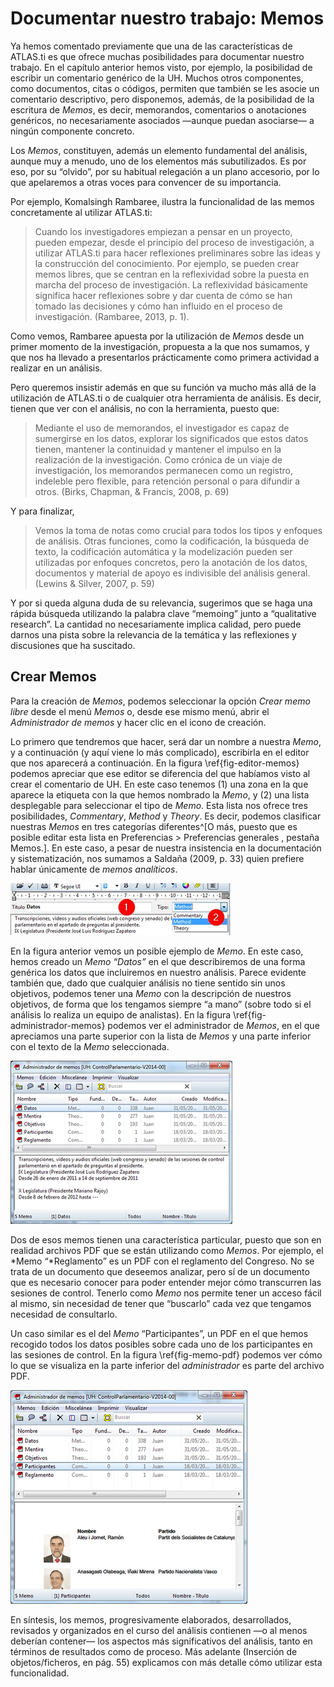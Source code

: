 ﻿# Documentar nuestro trabajo: Memos

Ya hemos comentado previamente que una de las características de ATLAS.ti es que ofrece muchas posibilidades para documentar nuestro trabajo. En el capítulo anterior hemos visto, por ejemplo, la posibilidad de escribir un comentario genérico de la UH. Muchos otros componentes, como documentos, citas o códigos, permiten que también se les asocie un comentario descriptivo, pero disponemos, además, de la posibilidad de la escritura de *Memos*, es decir, memorandos, comentarios o anotaciones genéricos, no necesariamente asociados —aunque puedan asociarse— a ningún componente concreto.

Los *Memos*, constituyen, además un elemento fundamental del análisis, aunque muy a menudo, uno de los elementos más subutilizados. Es por eso, por su “olvido”, por su habitual relegación a un plano accesorio, por lo que apelaremos a otras voces para convencer de su importancia.

Por ejemplo, Komalsingh Rambaree, ilustra la funcionalidad de las memos concretamente al utilizar ATLAS.ti:

>Cuando los investigadores empiezan a pensar en un proyecto, pueden empezar, desde el principio del proceso de investigación, a utilizar ATLAS.ti para hacer reflexiones preliminares sobre las ideas y la construcción del conocimiento. Por ejemplo, se pueden crear memos libres, que se centran en la reflexividad sobre la puesta en marcha del proceso de investigación. La reflexividad básicamente significa hacer reflexiones sobre y dar cuenta de cómo se han tomado las decisiones y cómo han influido en el proceso de investigación. (Rambaree, 2013, p. 1).

Como vemos, Rambaree apuesta por la utilización de *Memos* desde un primer momento de la investigación, propuesta a la que nos sumamos, y que nos ha llevado a presentarlos prácticamente como primera actividad a realizar en un análisis.

Pero queremos insistir además en que su función va mucho más allá de la utilización de ATLAS.ti o de cualquier otra herramienta de análisis. Es decir, tienen que ver con el análisis, no con la herramienta, puesto que:

>Mediante el uso de memorandos, el investigador es capaz de sumergirse en los datos, explorar los significados que estos datos tienen, mantener la continuidad y mantener el impulso en la realización de la investigación. Como crónica de un viaje de investigación, los memorandos permanecen como un registro, indeleble pero flexible, para retención personal o para difundir a otros. (Birks, Chapman, & Francis, 2008, p. 69)

Y para finalizar,

>Vemos la toma de notas como crucial para todos los tipos y enfoques de análisis. Otras funciones, como la codificación, la búsqueda de texto, la codificación automática y la modelización pueden ser utilizadas por enfoques concretos, pero la anotación de los datos, documentos y material de apoyo es indivisible del análisis general. (Lewins & Silver, 2007, p. 59)

Y por si queda alguna duda de su relevancia, sugerimos que se haga una rápida búsqueda utilizando la palabra clave “memoing” junto a “qualitative research”. La cantidad no necesariamente implica calidad, pero puede darnos una pista sobre la relevancia de la temática y las reflexiones y discusiones que ha suscitado.

## Crear Memos

Para la creación de *Memos*, podemos seleccionar la opción *Crear memo libre* desde el menú *Memos* o, desde ese mismo menú, abrir el *Administrador de memos* y hacer clic en el icono de creación.

Lo primero que tendremos que hacer, será dar un nombre a nuestra *Memo*, y a continuación (y aquí viene lo más complicado), escribirla en el editor que nos aparecerá a continuación. En la figura \ref{fig-editor-memos} podemos apreciar que ese editor se diferencia del que habíamos visto al crear el comentario de UH. En este caso tenemos (1) una zona en la que aparece la etiqueta con la que hemos nombrado la *Memo*, y (2) una lista desplegable para seleccionar el tipo de *Memo*. Esta lista nos ofrece tres posibilidades, *Commentary*, *Method* y *Theory*. Es decir, podemos clasificar nuestras *Memos* en tres categorías diferentes^[O más, puesto que es posible editar esta lista en Preferencias > Preferencias generales , pestaña Memos.]. En este caso, a pesar de nuestra insistencia en la documentación y sistematización, nos sumamos a Saldaña (2009, p. 33) quien prefiere hablar únicamente de *memos analíticos*.

![Editor de memos\label{fig-editor-memos}](images/image-020.png)

En la figura anterior vemos un posible ejemplo de *Memo*. En este caso, hemos creado un *Memo* *“Datos”* en el que describiremos de una forma genérica los datos que incluiremos en nuestro análisis. Parece evidente también que, dado que cualquier análisis no tiene sentido sin unos objetivos, podemos tener una *Memo* con la descripción de nuestros objetivos, de forma que los tengamos siempre “a mano” (sobre todo si el análisis lo realiza un equipo de analistas). En la figura \ref{fig-administrador-memos} podemos ver el administrador de *Memos*, en el que apreciamos una parte superior con la lista de *Memos* y una parte inferior con el texto de la *Memo* seleccionada.

![Administrador de memos\label{fig-administrador-memos}](images/image-021.png)

Dos de esos memos tienen una característica particular, puesto que son en realidad archivos PDF que se están utilizando como *Memos*. Por ejemplo, el *Memo “*Reglamento” es un PDF con el reglamento del Congreso. No se trata de un documento que deseemos analizar, pero sí de un documento que es necesario conocer para poder entender mejor cómo transcurren las sesiones de control. Tenerlo como *Memo* nos permite tener un acceso fácil al mismo, sin necesidad de tener que “buscarlo” cada vez que tengamos necesidad de consultarlo.

Un caso similar es el del *Memo* “Participantes”, un PDF en el que hemos recogido todos los datos posibles sobre cada uno de los participantes en las sesiones de control. En la figura \ref{fig-memo-pdf} podemos ver cómo lo que se visualiza en la parte inferior del *administrador* es parte del archivo PDF.

![Memo con archivo PDF\label{fig-memo-pdf}](images/image-022.png)

En síntesis, los memos, progresivamente elaborados, desarrollados, revisados y organizados en el curso del análisis contienen —o al menos deberían contener— los aspectos más significativos del análisis, tanto en términos de resultados como de proceso. Más adelante (Inserción de objetos/ficheros, en pág. 55) explicamos con más detalle cómo utilizar esta funcionalidad.
